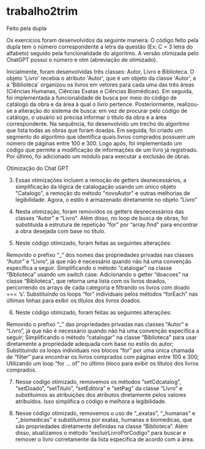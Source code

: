 # trabalho2trim

Feito pela dupla

Os exercícios foram desenvolvidos da seguinte maneira:
O código feito pela dupla tem o número correspondente a letra da questão (Ex: C = 3 letra do alfabeto) seguido pela funcionalidade do algoritmo. A versão otimizada pelo ChatGPT possui o número e otm (abreviação de otimizado).

Inicialmente, foram desenvolvidas três classes: Autor, Livro e Biblioteca. O objeto 'Livro' recebia o atributo 'Autor', que é um objeto da classe 'Autor', e a 'Biblioteca' organizou os livros em vetores para cada uma das três áreas (Ciências Humanas, Ciências Exatas e Ciências Biomédicas).
Em seguida, foi implementada a funcionalidade de busca por meio do código de catálogo da obra e da área à qual o livro pertence. Posteriormente, realizou-se a alteração do sistema de busca: em vez de procurar pelo código de catálogo, o usuário só precisa informar o título da obra e a área correspondente.
Na sequência, foi desenvolvido um trecho do algoritmo que lista todas as obras que foram doadas. Em seguida, foi criado um segmento do algoritmo que identifica quais livros comprados possuem um número de páginas entre 100 e 300. Logo após, foi implementado um código que permite a modificação de informações de um livro já registrado.
Por último, foi adicionado um módulo para executar a exclusão de obras.


Otimização do Chat GPT

03) Essas otimizações incluem a remoção de getters desnecessários, a simplificação da lógica de catalogação usando um único objeto "Catalogo", a remoção do método "novoAutor" e outras melhorias de legibilidade. Agora, o estilo é armazenado diretamente no objeto “Livro”

04) Nesta otimização, foram removidos os getters desnecessários das classes “Autor” e “Livro". Além disso, no loop de busca de obras, foi substituída a estrutura de repetição “for” por “array.find" para encontrar a obra desejada com base no título.

05) Neste código otimizado, foram feitas as seguintes alterações:

Removido o prefixo “_” dos nomes das propriedades privadas nas classes “Autor” e “Livro”, já que não é necessário quando não há uma convenção específica a seguir.
Simplificando o método “catalogar" na classe “Biblioteca” usando um switch case.
Adicionando o getter “doacoes” na classe “Biblioteca”, que retorna uma lista com os livros doados, percorrendo os arrays de cada categoria e filtrando os livros com doado === ‘s’.
Substituíndo os loops “for” individuais pelos métodos “forEach” nas últimas linhas para exibir os títulos dos livros doados.

06) Neste código otimizado, foram feitas as seguintes alterações:

Removido o prefixo “_”  das propriedades privadas nas classes “Autor” e “Livro”, já que não é necessário quando não há uma convenção específica a seguir;
Simplificando o método “catalogar” na classe “Biblioteca" para usar diretamente a propriedade adequada com base no estilo do autor;
Substituindo os loops individuais nos blocos “for” por uma única chamada de “filter” para encontrar os livros comprados com páginas entre 100 e 300;
Utilizando um loop “for … of”  no último bloco para exibir os títulos dos livros comprados.

07) Nesse código otimizado, removemos os métodos “setCdcatalog”, “setDoado”, “setTitulo”, “setEditora” e “setPag" da classe “Livro” e substituímos as atribuições dos atributos diretamente pelos valores atribuídos. Isso simplifica o código e melhora a legibilidade.

08) Nesse código otimizado, removemos o uso de “_exatas”, “_humanas” e “_biomedicas” e substituímos por exatas, humanas e biomedicas, que são propriedades diretamente definidas na classe “Biblioteca”. Além disso, atualizamos o método “excluirLivroPorCodigo” para buscar e remover o livro corretamente da lista específica de acordo com a área.
